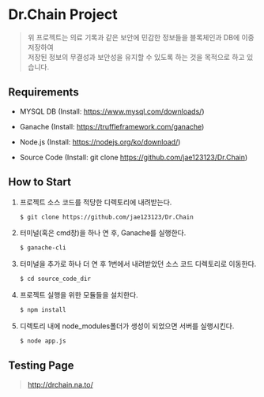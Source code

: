 # Dr.Chain Project
> 위 프로젝트는 의료 기록과 같은 보안에 민감한 정보들을 블록체인과 DB에 이중 저장하여  
> 저장된 정보의 무결성과 보안성을 유지할 수 있도록 하는 것을 목적으로 하고 있습니다.

## Requirements
 - MYSQL DB (Install: https://www.mysql.com/downloads/)
 + Ganache (Install: https://truffleframework.com/ganache)
 - Node.js (Install: https://nodejs.org/ko/download/)
 + Source Code (Install: git clone https://github.com/jae123123/Dr.Chain)

## How to Start
 1. 프로젝트 소스 코드를 적당한 디렉토리에 내려받는다.  
     ```sh
     $ git clone https://github.com/jae123123/Dr.Chain
     ```
 2. 터미널(혹은 cmd창)을 하나 연 후, Ganache를 실행한다.  
     ```sh
     $ ganache-cli
     ```
 3. 터미널을 추가로 하나 더 연 후 1번에서 내려받았던 소스 코드 디렉토리로 이동한다.  
     ```sh
     $ cd source_code_dir
     ```
 4. 프로젝트 실행을 위한 모듈들을 설치한다.  
     ```sh
     $ npm install
     ```
 5. 디렉토리 내에 node_modules폴더가 생성이 되었으면 서버를 실행시킨다.  
     ```sh
     $ node app.js
     ```



## Testing Page
> http://drchain.na.to/
